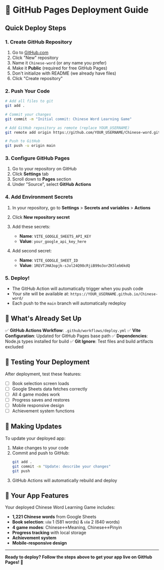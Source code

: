 # 🚀 GitHub Pages Deployment Guide

## Quick Deploy Steps

### 1. Create GitHub Repository
1. Go to [GitHub.com](https://github.com)
2. Click "New" repository
3. Name it `Chinese-word` (or any name you prefer)
4. Make it **Public** (required for free GitHub Pages)
5. Don't initialize with README (we already have files)
6. Click "Create repository"

### 2. Push Your Code
```bash
# Add all files to git
git add .

# Commit your changes
git commit -m "Initial commit: Chinese Word Learning Game"

# Add GitHub repository as remote (replace YOUR_USERNAME)
git remote add origin https://github.com/YOUR_USERNAME/Chinese-word.git

# Push to GitHub
git push -u origin main
```

### 3. Configure GitHub Pages
1. Go to your repository on GitHub
2. Click **Settings** tab
3. Scroll down to **Pages** section
4. Under "Source", select **GitHub Actions**

### 4. Add Environment Secrets
1. In your repository, go to **Settings** > **Secrets and variables** > **Actions**
2. Click **New repository secret**
3. Add these secrets:
   - **Name**: `VITE_GOOGLE_SHEETS_API_KEY`
   - **Value**: `your_google_api_key_here`
   
4. Add second secret:
   - **Name**: `VITE_GOOGLE_SHEET_ID`
   - **Value**: `1REVTJHA3opjk-sJol24Q98cRjiB99o3orZK5leb6kdQ`

### 5. Deploy!
- The GitHub Action will automatically trigger when you push code
- Your site will be available at: `https://YOUR_USERNAME.github.io/Chinese-word/`
- Each push to the `main` branch will automatically redeploy

## 🔧 What's Already Set Up

✅ **GitHub Actions Workflow**: `.github/workflows/deploy.yml`
✅ **Vite Configuration**: Updated for GitHub Pages base path
✅ **Dependencies**: Node.js types installed for build
✅ **Git Ignore**: Test files and build artifacts excluded

## 🧪 Testing Your Deployment

After deployment, test these features:
- [ ] Book selection screen loads
- [ ] Google Sheets data fetches correctly
- [ ] All 4 game modes work
- [ ] Progress saves and restores
- [ ] Mobile responsive design
- [ ] Achievement system functions

## 🔄 Making Updates

To update your deployed app:
1. Make changes to your code
2. Commit and push to GitHub:
   ```bash
   git add .
   git commit -m "Update: describe your changes"
   git push
   ```
3. GitHub Actions will automatically rebuild and deploy

## 🎯 Your App Features

Your deployed Chinese Word Learning Game includes:
- **1,221 Chinese words** from Google Sheets
- **Book selection**: เล่ม 1 (581 words) & เล่ม 2 (640 words)
- **4 game modes**: Chinese↔Meaning, Chinese↔Pinyin
- **Progress tracking** with local storage
- **Achievement system**
- **Mobile-responsive design**

---

**Ready to deploy? Follow the steps above to get your app live on GitHub Pages! 🎉**

